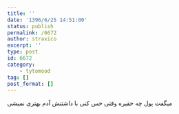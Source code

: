 ```yaml
---
title: ''
date: '1396/6/25 14:51:00'
status: publish
permalink: /6672
author: straxico
excerpt: ''
type: post
id: 6672
category:
    - tytomood
tag: []
post_format: []
---
```

میگفت پول چه حقیره وقتی حس کنی با داشتنش آدم بهتری نمیشی